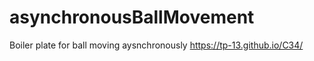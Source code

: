 # asynchronousBallMovement
Boiler plate for ball moving aysnchronously
 https://tp-13.github.io/C34/

